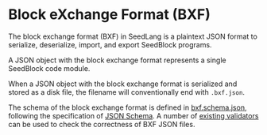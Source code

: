 # Block eXchange Format (BXF)

The block exchange format (BXF) in SeedLang is a plaintext JSON format to
serialize, deserialize, import, and export SeedBlock programs.

A JSON object with the block exchange format represents a single SeedBlock code
module.

When a JSON object with the block exchange format is serialized and stored as a
disk file, the filename will conventionally end with `.bxf.json`.

The schema of the block exchange format is defined in
[bxf.schema.json](/schemas/bxf.schema.json), following the specification of
[JSON Schema](https://json-schema.org/). A number of [existing
validators](http://json-schema.org/implementations.html#validators) can be used
to check the correctness of BXF JSON files.
